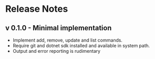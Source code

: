 # Release Notes

## v 0.1.0 - Minimal implementation

* Implement add, remove, update and list commands.
* Require git and dotnet sdk installed and available in system path.
* Output and error reporting is rudimentary
